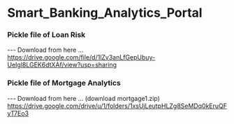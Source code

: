 # Smart_Banking_Analytics_Portal

### Pickle file of Loan Risk 
---  Download from here ...
https://drive.google.com/file/d/1lZv3anLfGepUbuy-UeIgl8LGEK6dtXAf/view?usp=sharing

### Pickle file of Mortgage Analytics
---  Download from here ... (download mortgage1.zip)
https://drive.google.com/drive/u/1/folders/1xsUjLeutpHLZg8SeMDq0kEruQFyT7Eo3

